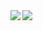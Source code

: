 <a href="https://github.com/anuraghazra/github-readme-stats">
  <img align="left" src="https://github-readme-stats.vercel.app/api?username=shige-ywyw&count_private=true&show_icons=true" />
</a>
<a href="https://github.com/anuraghazra/github-readme-stats">
  <img align="left" src="https://github-readme-stats.vercel.app/api/top-langs/?username=shige-ywyw&layout=compact&langs_count=20&exclude_repo=octopress_jp,octopress_en,rcmdnk.github.io,en,octogray_test" />
<!--   <img align="left" src="https://github-readme-stats.vercel.app/api/top-langs/?username=shige-ywyw" /> -->
</a>
